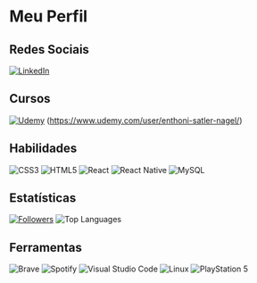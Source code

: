 # Meu Perfil

## Redes Sociais
[![LinkedIn](https://img.shields.io/badge/LinkedIn-0077B5?style=for-the-badge&logo=linkedin&logoColor=white)](https://www.linkedin.com/in/seu-perfil)

## Cursos
[![Udemy](https://img.shields.io/badge/Udemy-EC5252?style=for-the-badge&logo=Udemy&logoColor=white)](https://www.udemy.com/user/seu-perfil)
(https://www.udemy.com/user/enthoni-satler-nagel/)

## Habilidades
![CSS3](https://img.shields.io/badge/CSS3-1572B6?style=for-the-badge&logo=css3&logoColor=white)
![HTML5](https://img.shields.io/badge/HTML5-E34F26?style=for-the-badge&logo=html5&logoColor=white)
![React](https://img.shields.io/badge/React-20232A?style=for-the-badge&logo=react&logoColor=61DAFB)
![React Native](https://img.shields.io/badge/React_Native-20232A?style=for-the-badge&logo=react&logoColor=61DAFB)
![MySQL](https://img.shields.io/badge/MySQL-005C84?style=for-the-badge&logo=mysql&logoColor=white)

## Estatísticas
[![Followers](https://img.shields.io/github/followers/{username}.svg?style=social&label=Follow&maxAge=2592000)](https://github.com/{username})
![Top Languages](https://github-readme-stats.vercel.app/api/top-langs/?username={username}&theme=blue-green)

## Ferramentas
![Brave](https://img.shields.io/badge/Brave-FF1B2D?style=for-the-badge&logo=Brave&logoColor=white)
![Spotify](https://img.shields.io/badge/Spotify-1ED760?&style=for-the-badge&logo=spotify&logoColor=white)
![Visual Studio Code](https://img.shields.io/badge/Visual_Studio_Code-0078D4?style=for-the-badge&logo=visual-studio-code&logoColor=white)
![Linux](https://img.shields.io/badge/Linux-FCC624?style=for-the-badge&logo=linux&logoColor=black)
![PlayStation 5](https://img.shields.io/badge/PlayStation-003791?style=for-the-badge&logo=playstation&logoColor=white)

